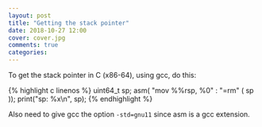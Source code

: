 ```yaml
---
layout: post
title: "Getting the stack pointer"
date: 2018-10-27 12:00
cover: cover.jpg
comments: true
categories: 
---
```

To get the stack pointer in C (x86-64), using gcc, do this:

{% highlight c linenos %}
		uint64_t sp;
		asm( "mov %%rsp, %0" : "=rm" ( sp ));
		print("sp: %x\n", sp);
{% endhighlight %}

Also need to give gcc the option `-std=gnu11` since asm is a gcc extension.
